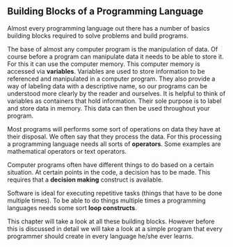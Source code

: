 <!-- toc -->

## Building Blocks of a Programming Language

Almost every programming language out there has a number of basics building blocks required to solve problems and build programs.

The base of almost any computer program is the manipulation of data. Of course before a program can manipulate data it needs to be able to store it. For this it can use the computer memory. This computer memory is accessed via **variables**. Variables are used to store information to be referenced and manipulated in a computer program. They also provide a way of labeling data with a descriptive name, so our programs can be understood more clearly by the reader and ourselves. It is helpful to think of variables as containers that hold information. Their sole purpose is to label and store data in memory. This data can then be used throughout your program.

Most programs will performs some sort of operations on data they have at their disposal. We often say that they process the data. For this processing a programming language needs all sorts of **operators**. Some examples are mathematical operators or text operators.

Computer programs often have different things to do based on a certain situation. At certain points in the code, a decision has to be made. This requires that a **decision making** construct is available.

Software is ideal for executing repetitive tasks (things that have to be done multiple times). To be able to do things multiple times a programming languages needs some sort **loop constructs**.

This chapter will take a look at all these building blocks. However before this is discussed in detail we will take a look at a simple program that every programmer should create in every language he/she ever learns.
